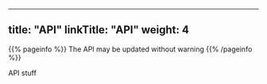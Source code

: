 
---
title: "API"
linkTitle: "API"
weight: 4
---

{{% pageinfo %}}
The API may be updated without warning
{{% /pageinfo %}}

API stuff
